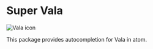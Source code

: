 # Super Vala

![Vala icon](https://elementary.io/images/developer/vala.svg)

This package provides autocompletion for Vala in atom.
